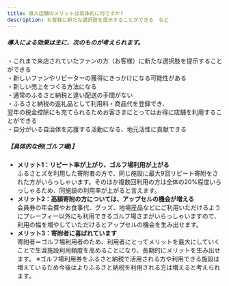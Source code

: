 ```yaml
---
title: 導入店舗のメリットは具体的に何ですか?
description: お客様に新たな選択肢を提示することができる　など
---
```


##### 導入による効果は主に、次のものが考えられます。  
・これまで来店されていたファンの方（お客様）に新たな選択肢を提示することができる  
・新しいファンやリピーターの獲得にきっかけになる可能性がある  
・新しい売上をつくる方法になる  
・通常のふるさと納税と違い配送の手間がない  
・ふるさと納税の返礼品として利用料・商品代を登録でき、  
翌年の税金控除にも充てられるためお客さまにとってはお得に店舗を利用することができる  
・自分がいる自治体を応援する活動になる、地元活性に貢献できる  
 
##### 【具体的な例(ゴルフ場)】
- **メリット1：リピート率が上がり、ゴルフ場利用が上がる**  
ふるさとズを利用した寄附者の方で、同じ施設に最大9回リピート寄附をされた方がいらっしゃいます。そのほか複数回利用の方は全体の20%程度いらっしゃるため、同施設の利用率が上がると言えます。
- **メリット2：高額寄附の方については、アップセルの機会が増える**  
会員券の年会費やお食事代、グッズ、地場産品などにご利用いただけるようにプレーフィー以外にも利用できるゴルフ場さまがいらっしゃいますので、利用の幅を増やしていただけるとアップセルの機会を生み出せます。
- **メリット3：寄附者に喜ばれています**  
寄附者＝ゴルフ場利用者のため、利用者にとってメリットを最大にしていくことで生涯施設利用頻度を高めることになり、長期的にメリットを生み出せます。
※ゴルフ場利用券をふるさと納税で活用される方や利用できる施設は増えているため今後はよりふるさと納税を利用される方は増えると考えられます。